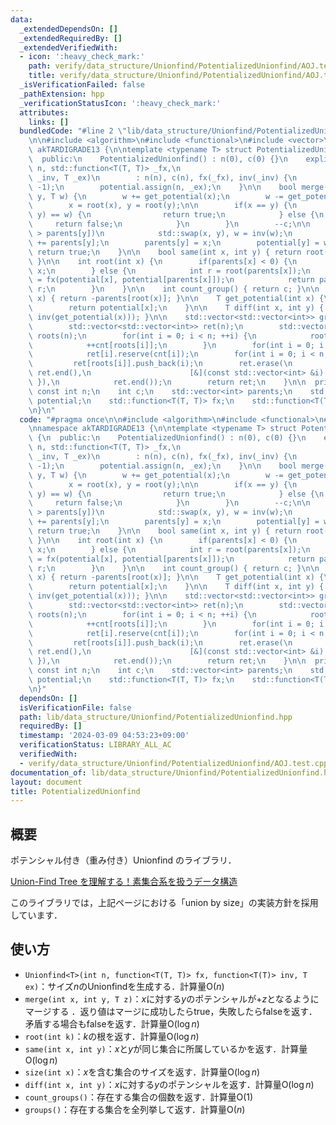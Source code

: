 ```yaml
---
data:
  _extendedDependsOn: []
  _extendedRequiredBy: []
  _extendedVerifiedWith:
  - icon: ':heavy_check_mark:'
    path: verify/data_structure/Unionfind/PotentializedUnionfind/AOJ.test.cpp
    title: verify/data_structure/Unionfind/PotentializedUnionfind/AOJ.test.cpp
  _isVerificationFailed: false
  _pathExtension: hpp
  _verificationStatusIcon: ':heavy_check_mark:'
  attributes:
    links: []
  bundledCode: "#line 2 \"lib/data_structure/Unionfind/PotentializedUnionfind.hpp\"\
    \n\n#include <algorithm>\n#include <functional>\n#include <vector>\n\nnamespace\
    \ akTARDIGRADE13 {\n\ntemplate <typename T> struct PotentializedUnionfind {\n\
    \  public:\n    PotentializedUnionfind() : n(0), c(0) {}\n    explicit PotentializedUnionfind(int\
    \ n, std::function<T(T, T)> _fx,\n                                    std::function<T(T)>\
    \ _inv, T _ex)\n        : n(n), c(n), fx(_fx), inv(_inv) {\n        parents.assign(n,\
    \ -1);\n        potential.assign(n, _ex);\n    }\n\n    bool merge(int x, int\
    \ y, T w) {\n        w += get_potential(x);\n        w -= get_potential(y);\n\
    \        x = root(x), y = root(y);\n\n        if(x == y) {\n            if(diff(x,\
    \ y) == w) {\n                return true;\n            } else {\n           \
    \     return false;\n            }\n        }\n        --c;\n\n        if(parents[x]\
    \ > parents[y])\n            std::swap(x, y), w = inv(w);\n        parents[x]\
    \ += parents[y];\n        parents[y] = x;\n        potential[y] = w;\n       \
    \ return true;\n    }\n\n    bool same(int x, int y) { return root(x) == root(y);\
    \ }\n\n    int root(int x) {\n        if(parents[x] < 0) {\n            return\
    \ x;\n        } else {\n            int r = root(parents[x]);\n            potential[x]\
    \ = fx(potential[x], potential[parents[x]]);\n            return parents[x] =\
    \ r;\n        }\n    }\n\n    int count_group() { return c; }\n\n    int size(int\
    \ x) { return -parents[root(x)]; }\n\n    T get_potential(int x) {\n        root(x);\n\
    \        return potential[x];\n    }\n\n    T diff(int x, int y) { return fx(get_potential(y),\
    \ inv(get_potential(x))); }\n\n    std::vector<std::vector<int>> groups() {\n\
    \        std::vector<std::vector<int>> ret(n);\n        std::vector<int> cnt(n),\
    \ roots(n);\n        for(int i = 0; i < n; ++i) {\n            roots[i] = root(i);\n\
    \            ++cnt[roots[i]];\n        }\n        for(int i = 0; i < n; ++i)\n\
    \            ret[i].reserve(cnt[i]);\n        for(int i = 0; i < n; ++i)\n   \
    \         ret[roots[i]].push_back(i);\n        ret.erase(\n            remove_if(ret.begin(),\
    \ ret.end(),\n                      [&](const std::vector<int> &i) { return i.empty();\
    \ }),\n            ret.end());\n        return ret;\n    }\n\n  private:\n   \
    \ const int n;\n    int c;\n    std::vector<int> parents;\n    std::vector<T>\
    \ potential;\n    std::function<T(T, T)> fx;\n    std::function<T(T)> inv;\n};\n\
    \n}\n"
  code: "#pragma once\n\n#include <algorithm>\n#include <functional>\n#include <vector>\n\
    \nnamespace akTARDIGRADE13 {\n\ntemplate <typename T> struct PotentializedUnionfind\
    \ {\n  public:\n    PotentializedUnionfind() : n(0), c(0) {}\n    explicit PotentializedUnionfind(int\
    \ n, std::function<T(T, T)> _fx,\n                                    std::function<T(T)>\
    \ _inv, T _ex)\n        : n(n), c(n), fx(_fx), inv(_inv) {\n        parents.assign(n,\
    \ -1);\n        potential.assign(n, _ex);\n    }\n\n    bool merge(int x, int\
    \ y, T w) {\n        w += get_potential(x);\n        w -= get_potential(y);\n\
    \        x = root(x), y = root(y);\n\n        if(x == y) {\n            if(diff(x,\
    \ y) == w) {\n                return true;\n            } else {\n           \
    \     return false;\n            }\n        }\n        --c;\n\n        if(parents[x]\
    \ > parents[y])\n            std::swap(x, y), w = inv(w);\n        parents[x]\
    \ += parents[y];\n        parents[y] = x;\n        potential[y] = w;\n       \
    \ return true;\n    }\n\n    bool same(int x, int y) { return root(x) == root(y);\
    \ }\n\n    int root(int x) {\n        if(parents[x] < 0) {\n            return\
    \ x;\n        } else {\n            int r = root(parents[x]);\n            potential[x]\
    \ = fx(potential[x], potential[parents[x]]);\n            return parents[x] =\
    \ r;\n        }\n    }\n\n    int count_group() { return c; }\n\n    int size(int\
    \ x) { return -parents[root(x)]; }\n\n    T get_potential(int x) {\n        root(x);\n\
    \        return potential[x];\n    }\n\n    T diff(int x, int y) { return fx(get_potential(y),\
    \ inv(get_potential(x))); }\n\n    std::vector<std::vector<int>> groups() {\n\
    \        std::vector<std::vector<int>> ret(n);\n        std::vector<int> cnt(n),\
    \ roots(n);\n        for(int i = 0; i < n; ++i) {\n            roots[i] = root(i);\n\
    \            ++cnt[roots[i]];\n        }\n        for(int i = 0; i < n; ++i)\n\
    \            ret[i].reserve(cnt[i]);\n        for(int i = 0; i < n; ++i)\n   \
    \         ret[roots[i]].push_back(i);\n        ret.erase(\n            remove_if(ret.begin(),\
    \ ret.end(),\n                      [&](const std::vector<int> &i) { return i.empty();\
    \ }),\n            ret.end());\n        return ret;\n    }\n\n  private:\n   \
    \ const int n;\n    int c;\n    std::vector<int> parents;\n    std::vector<T>\
    \ potential;\n    std::function<T(T, T)> fx;\n    std::function<T(T)> inv;\n};\n\
    \n}"
  dependsOn: []
  isVerificationFile: false
  path: lib/data_structure/Unionfind/PotentializedUnionfind.hpp
  requiredBy: []
  timestamp: '2024-03-09 04:53:23+09:00'
  verificationStatus: LIBRARY_ALL_AC
  verifiedWith:
  - verify/data_structure/Unionfind/PotentializedUnionfind/AOJ.test.cpp
documentation_of: lib/data_structure/Unionfind/PotentializedUnionfind.hpp
layout: document
title: PotentializedUnionfind
---
```


## 概要

ポテンシャル付き（重み付き）Unionfind のライブラリ．

[Union-Find Tree を理解する！素集合系を扱うデータ構造](https://algo-logic.info/union-find-tree/)

このライブラリでは，上記ページにおける「union by size」の実装方針を採用しています．

## 使い方

- `Unionfind<T>(int n, function<T(T, T)> fx, function<T(T)> inv, T ex)`：サイズ$n$のUnionfindを生成する．計算量$\mathrm{O}(n)$
- `merge(int x, int y, T z)`：$x$に対する$y$のポテンシャルが$+z$となるようにマージする
．返り値はマージに成功したらtrue，失敗したらfalseを返す．矛盾する場合もfalseを返す．計算量$\mathrm{O}(\log n)$
- `root(int k)`：$k$の根を返す．計算量$\mathrm{O}(\log n)$
- `same(int x, int y)`：$x$と$y$が同じ集合に所属しているかを返す．計算量$\mathrm{O}(\log n)$
- `size(int x)`：$x$を含む集合のサイズを返す．計算量$\mathrm{O}(\log n)$
- `diff(int x, int y)`：$x$に対する$y$のポテンシャルを返す．計算量$\mathrm{O}(\log n)$
- `count_groups()`：存在する集合の個数を返す．計算量$\mathrm{O}(1)$
- `groups()`：存在する集合を全列挙して返す．計算量$\mathrm{O}(n)$